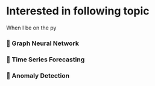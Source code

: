 # Interested in following topic

When I be on the py

### 📖 Graph Neural Network
### 📖 Time Series Forecasting
### 📖 Anomaly Detection
